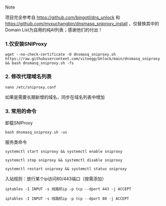 > [!NOTE]
> 项目完全参考自 https://github.com/bingotl/dns_unlock 和 https://github.com/myxuchangbin/dnsmasq_sniproxy_install ，仅替换其中的Domain List为自用的纯AI列表；感谢他们的付出！


### 1.仅安装SNIProxy
```
wget --no-check-certificate -O dnsmasq_sniproxy.sh https://raw.githubusercontent.com/vitoegg/Unlock/main/dnsmasq_sniproxy.sh && bash dnsmasq_sniproxy.sh -fs
```

### 2. 修改代理域名列表
```
nano /etc/sniproxy.conf
```
如果是需要长期新增的域名，同步在域名列表中增加



### 3. 常用的命令

卸载SNIProxy
```
bash dnsmasq_sniproxy.sh -us
```

服务类命令

```
systemctl start sniproxy && systemctl enable sniproxy
```
```
systemctl stop sniproxy && systemctl disable sniproxy
```
```
systemctl restart sniproxy && systemctl status sniproxy
```

入站规则：放行某个ip访问80/443端口（按需添加）
```
iptables -I INPUT -s 线路机ip -p tcp --dport 443 -j ACCEPT
```
```
iptables -I INPUT -s 线路机ip -p tcp --dport 80 -j ACCEPT
```

